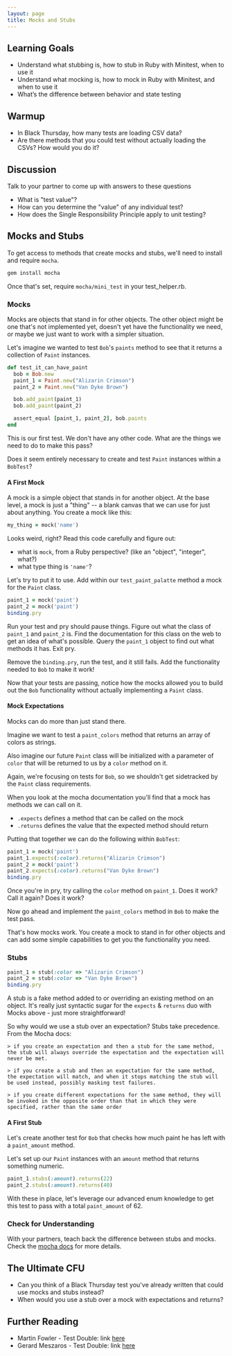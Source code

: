 ```yaml
---
layout: page
title: Mocks and Stubs
---
```


## Learning Goals

*   Understand what stubbing is, how to stub in Ruby with Minitest, when to use it
*   Understand what mocking is, how to mock in Ruby with Minitest, and when to use it
*   What’s the difference between behavior and state testing


## Warmup

- In Black Thursday, how many tests are loading CSV data?
- Are there methods that you could test without actually loading the CSVs? How would you do it?

## Discussion

Talk to your partner to come up with answers to these questions

- What is "test value"?
- How can you determine the "value" of any individual test?
- How does the Single Responsibility Principle apply to unit testing?

## Mocks and Stubs

To get access to methods that create mocks and stubs, we'll need to install and require `mocha`.

```bash
gem install mocha
```

Once that's set, require `mocha/mini_test` in your test_helper.rb.

### Mocks

Mocks are objects that stand in for other objects. The other object might be one that's not implemented yet, doesn't yet have the functionality we need, or maybe we just want to work with a simpler situation.

Let's imagine we wanted to test `Bob`'s `paints` method to see that it returns a collection of `Paint` instances.

```ruby
def test_it_can_have_paint
  bob = Bob.new
  paint_1 = Paint.new("Alizarin Crimson")
  paint_2 = Paint.new("Van Dyke Brown")

  bob.add_paint(paint_1)
  bob.add_paint(paint_2)

  assert_equal [paint_1, paint_2], bob.paints
end
```

This is our first test. We don't have any other code. What are the things we need to do to make this pass?

Does it seem entirely necessary to create and test `Paint` instances within a `BobTest`?

#### A First Mock

A mock is a simple object that stands in for another object. At the base level, a mock is just a "thing" -- a blank canvas that we can use for just about anything. You create a mock like this:

```ruby
my_thing = mock('name')
```

Looks weird, right? Read this code carefully and figure out:

* what is `mock`, from a Ruby perspective? (like an "object", "integer", what?)
* what type thing is `'name'`?

Let's try to put it to use. Add within our `test_paint_palatte` method a mock for the `Paint` class.

```ruby
paint_1 = mock('paint')
paint_2 = mock('paint')
binding.pry
```

Run your test and pry should pause things. Figure out what the class of `paint_1` and `paint_2` is. Find the documentation for this class on the web to get an idea of what's possible. Query the `paint_1` object to find out what methods it has. Exit pry.

Remove the `binding.pry`, run the test, and it still fails. Add the functionality needed to `Bob` to make it work!

Now that your tests are passing, notice how the mocks allowed you to build out the `Bob` functionality without actually implementing a `Paint` class.

#### Mock Expectations

Mocks can do more than just stand there.

Imagine we want to test a `paint_colors` method that returns an array of colors as strings.

Also imagine our future `Paint` class will be initialized with a parameter of `color` that will be returned to us by a `color` method on it.

Again, we're focusing on tests for `Bob`, so we shouldn't get sidetracked by the `Paint` class requirements.

When you look at the mocha documentation you'll find that a mock has methods we can call on it.

* `.expects` defines a method that can be called on the mock
* `.returns` defines the value that the expected method should return

Putting that together we can do the following within `BobTest`:

```ruby
paint_1 = mock('paint')
paint_1.expects(:color).returns("Alizarin Crimson")
paint_2 = mock('paint')
paint_2.expects(:color).returns("Van Dyke Brown")
binding.pry
```

Once you're in pry, try calling the `color` method on `paint_1`. Does it work? Call it again? Does it work?

Now go ahead and implement the `paint_colors` method in `Bob` to make the test pass.

That's how mocks work. You create a mock to stand in for other objects and can add some simple capabilities to get you the functionality you need.

### Stubs

```ruby
paint_1 = stub(:color => "Alizarin Crimson")
paint_2 = stub(:color => "Van Dyke Brown")
binding.pry
```

A stub is a fake method added to or overriding an existing method on an object. It's really just syntactic sugar for the `expects` & `returns` duo with Mocks above - just more straightforward!

So why would we use a stub over an expectation? Stubs take precedence. From the Mocha docs:

```
> if you create an expectation and then a stub for the same method, the stub will always override the expectation and the expectation will never be met.

> if you create a stub and then an expectation for the same method, the expectation will match, and when it stops matching the stub will be used instead, possibly masking test failures.

> if you create different expectations for the same method, they will be invoked in the opposite order than that in which they were specified, rather than the same order
```

#### A First Stub

Let's create another test for `Bob` that checks how much paint he has left with a `paint_amount` method.

Let's set up our `Paint` instances with an `amount` method that returns something numeric.

```ruby
paint_1.stubs(:amount).returns(22)
paint_2.stubs(:amount).returns(40)
```

With these in place, let's leverage our advanced enum knowledge to get this test to pass with a total `paint_amount` of 62.

### Check for Understanding

With your partners, teach back the difference between stubs and mocks. Check the [mocha docs](https://github.com/freerange/mocha) for more details.

## The Ultimate CFU

* Can you think of a Black Thursday test you've already written that could use mocks and stubs instead?
* When would you use a stub over a mock with expectations and returns?

## Further Reading

- Martin Fowler - Test Double: link [here](http://www.martinfowler.com/bliki/TestDouble.html)
- Gerard Meszaros - Test Double: link [here](http://xunitpatterns.com/Test%20Double.html)
